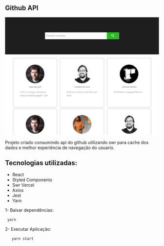
## Github API

<img src="./src/assets/img/Home.JPG" widt="100%">

Projeto criado consumindo api do github utilizando swr para cache dos dados e melhor experiência de navegação do usuario.

<h2> Tecnologias utilizadas: </h2>

<ul>
  <li>React</li>
  <li>Styled Components</li>
  <li>Swr Vercel</li>
  <li>Axios</li>
  <li>Jest</li>
  <li>Yarn</li>
</ul>

1- Baixar dependências: 
```javascript
 yarn
```

2- Executar Aplicação:
```javascript
   yarn start
```
